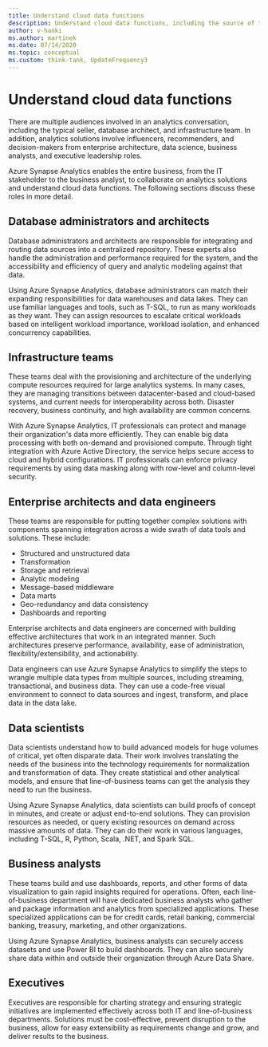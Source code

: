 ```yaml
---
title: Understand cloud data functions
description: Understand cloud data functions, including the source of the functionality, the scope, and the deliverable.
author: v-hanki
ms.author: martinek
ms.date: 07/14/2020
ms.topic: conceptual
ms.custom: think-tank, UpdateFrequency3
---
```


# Understand cloud data functions

There are multiple audiences involved in an analytics conversation, including the typical seller, database architect, and infrastructure team. In addition, analytics solutions involve influencers, recommenders, and decision-makers from enterprise architecture, data science, business analysts, and executive leadership roles.

Azure Synapse Analytics enables the entire business, from the IT stakeholder to the business analyst, to collaborate on analytics solutions and understand cloud data functions. The following sections discuss these roles in more detail.

## Database administrators and architects

Database administrators and architects are responsible for integrating and routing data sources into a centralized repository. These experts also handle the administration and performance required for the system, and the accessibility and efficiency of query and analytic modeling against that data.

Using Azure Synapse Analytics, database administrators can match their expanding responsibilities for data warehouses and data lakes. They can use familiar languages and tools, such as T-SQL, to run as many workloads as they want. They can assign resources to escalate critical workloads based on intelligent workload importance, workload isolation, and enhanced concurrency capabilities.

## Infrastructure teams

These teams deal with the provisioning and architecture of the underlying compute resources required for large analytics systems. In many cases, they are managing transitions between datacenter-based and cloud-based systems, and current needs for interoperability across both. Disaster recovery, business continuity, and high availability are common concerns.

With Azure Synapse Analytics, IT professionals can protect and manage their organization's data more efficiently. They can enable big data processing with both on-demand and provisioned compute. Through tight integration with Azure Active Directory, the service helps secure access to cloud and hybrid configurations. IT professionals can enforce privacy requirements by using data masking along with row-level and column-level security.

## Enterprise architects and data engineers

These teams are responsible for putting together complex solutions with components spanning integration across a wide swath of data tools and solutions. These include:

- Structured and unstructured data
- Transformation
- Storage and retrieval
- Analytic modeling
- Message-based middleware
- Data marts
- Geo-redundancy and data consistency
- Dashboards and reporting

Enterprise architects and data engineers are concerned with building effective architectures that work in an integrated manner. Such architectures preserve performance, availability, ease of administration, flexibility/extensibility, and actionability.

Data engineers can use Azure Synapse Analytics to simplify the steps to wrangle multiple data types from multiple sources, including streaming, transactional, and business data. They can use a code-free visual environment to connect to data sources and ingest, transform, and place data in the data lake.

## Data scientists

Data scientists understand how to build advanced models for huge volumes of critical, yet often disparate data. Their work involves translating the needs of the business into the technology requirements for normalization and transformation of data. They create statistical and other analytical models, and ensure that line-of-business teams can get the analysis they need to run the business.

Using Azure Synapse Analytics, data scientists can build proofs of concept in minutes, and create or adjust end-to-end solutions. They can provision resources as needed, or query existing resources on demand across massive amounts of data. They can do their work in various languages, including T-SQL, R, Python, Scala, .NET, and Spark SQL.

## Business analysts

These teams build and use dashboards, reports, and other forms of data visualization to gain rapid insights required for operations. Often, each line-of-business department will have dedicated business analysts who gather and package information and analytics from specialized applications. These specialized applications can be for credit cards, retail banking, commercial banking, treasury, marketing, and other organizations.

Using Azure Synapse Analytics, business analysts can securely access datasets and use Power BI to build dashboards. They can also securely share data within and outside their organization through Azure Data Share.

## Executives

Executives are responsible for charting strategy and ensuring strategic initiatives are implemented effectively across both IT and line-of-business departments. Solutions must be cost-effective, prevent disruption to the business, allow for easy extensibility as requirements change and grow, and deliver results to the business.
